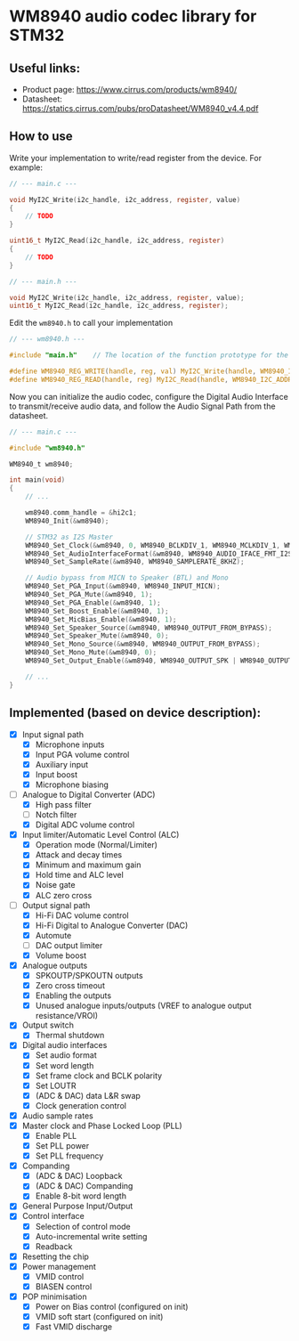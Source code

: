 WM8940 audio codec library for STM32
======================================

## Useful links:
- Product page: https://www.cirrus.com/products/wm8940/
- Datasheet: https://statics.cirrus.com/pubs/proDatasheet/WM8940_v4.4.pdf

## How to use
Write your implementation to write/read register from the device. For example:
```C
// --- main.c ---

void MyI2C_Write(i2c_handle, i2c_address, register, value)
{
    // TODO
}

uint16_t MyI2C_Read(i2c_handle, i2c_address, register)
{
    // TODO
}
```
```C
// --- main.h ---

void MyI2C_Write(i2c_handle, i2c_address, register, value);
uint16_t MyI2C_Read(i2c_handle, i2c_address, register);
```

Edit the `wm8940.h` to call your implementation
```C
// --- wm8940.h ---

#include "main.h"    // The location of the function prototype for the implementation

#define WM8940_REG_WRITE(handle, reg, val) MyI2C_Write(handle, WM8940_I2C_ADDRESS, reg, val)
#define WM8940_REG_READ(handle, reg) MyI2C_Read(handle, WM8940_I2C_ADDRESS, reg)
```

Now you can initialize the audio codec, configure the Digital Audio Interface to transmit/receive audio data, and follow the Audio Signal Path from the datasheet.
```C
// --- main.c ---

#include "wm8940.h"

WM8940_t wm8940;

int main(void)
{
    // ...

    wm8940.comm_handle = &hi2c1;
    WM8940_Init(&wm8940);

    // STM32 as I2S Master
    WM8940_Set_Clock(&wm8940, 0, WM8940_BCLKDIV_1, WM8940_MCLKDIV_1, WM8940_CLKSEL_MCLK);
    WM8940_Set_AudioInterfaceFormat(&wm8940, WM8940_AUDIO_IFACE_FMT_I2S, WM8940_AUDIO_IFACE_WL_16BITS);
    WM8940_Set_SampleRate(&wm8940, WM8940_SAMPLERATE_8KHZ);

    // Audio bypass from MICN to Speaker (BTL) and Mono
    WM8940_Set_PGA_Input(&wm8940, WM8940_INPUT_MICN);
    WM8940_Set_PGA_Mute(&wm8940, 1);
    WM8940_Set_PGA_Enable(&wm8940, 1);
    WM8940_Set_Boost_Enable(&wm8940, 1);
    WM8940_Set_MicBias_Enable(&wm8940, 1);
    WM8940_Set_Speaker_Source(&wm8940, WM8940_OUTPUT_FROM_BYPASS);
    WM8940_Set_Speaker_Mute(&wm8940, 0);
    WM8940_Set_Mono_Source(&wm8940, WM8940_OUTPUT_FROM_BYPASS);
    WM8940_Set_Mono_Mute(&wm8940, 0);
    WM8940_Set_Output_Enable(&wm8940, WM8940_OUTPUT_SPK | WM8940_OUTPUT_MONO);

    // ...
}
```

## Implemented (based on device description):
- [X] Input signal path
    - [X] Microphone inputs
    - [X] Input PGA volume control
    - [X] Auxiliary input
    - [X] Input boost
    - [X] Microphone biasing
- [ ] Analogue to Digital Converter (ADC)
    - [X] High pass filter
    - [ ] Notch filter
    - [X] Digital ADC volume control
- [X] Input limiter/Automatic Level Control (ALC)
    - [X] Operation mode (Normal/Limiter)
    - [X] Attack and decay times
    - [X] Minimum and maximum gain
    - [X] Hold time and ALC level
    - [X] Noise gate
    - [X] ALC zero cross
- [ ] Output signal path
    - [X] Hi-Fi DAC volume control
    - [X] Hi-Fi Digital to Analogue Converter (DAC)
    - [X] Automute
    - [ ] DAC output limiter
    - [X] Volume boost
- [X] Analogue outputs
    - [X] SPKOUTP/SPKOUTN outputs
    - [X] Zero cross timeout
    - [X] Enabling the outputs
    - [X] Unused analogue inputs/outputs (VREF to analogue output resistance/VROI)
- [X] Output switch
    - [X] Thermal shutdown
- [X] Digital audio interfaces
    - [X] Set audio format
    - [X] Set word length
    - [X] Set frame clock and BCLK polarity
    - [X] Set LOUTR
    - [X] (ADC & DAC) data L&R swap
    - [X] Clock generation control
- [X] Audio sample rates
- [X] Master clock and Phase Locked Loop (PLL)
    - [X] Enable PLL
    - [X] Set PLL power
    - [X] Set PLL frequency
- [X] Companding
    - [X] (ADC & DAC) Loopback
    - [X] (ADC & DAC) Companding
    - [X] Enable 8-bit word length
- [X] General Purpose Input/Output
- [X] Control interface
    - [X] Selection of control mode
    - [X] Auto-incremental write setting
    - [X] Readback
- [X] Resetting the chip
- [X] Power management
    - [X] VMID control
    - [X] BIASEN control
- [X] POP minimisation
    - [X] Power on Bias control (configured on init)
    - [X] VMID soft start (configured on init)
    - [X] Fast VMID discharge
